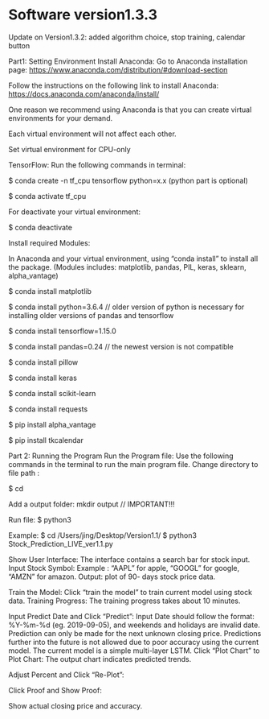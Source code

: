 # Software version1.3.3

Update on Version1.3.2: added algorithm choice, stop training, calendar button

Part1: Setting Environment Install Anaconda: Go to Anaconda installation page: ​https://www.anaconda.com/distribution/#download-section

Follow the instructions on the following link to install Anaconda: https://docs.anaconda.com/anaconda/install/

One reason we recommend using Anaconda is that you can create virtual environments for your demand.

Each virtual environment will not affect each other.

Set virtual environment for ​CPU-only

TensorFlow: Run the following commands in terminal:

$ conda create -n tf_cpu tensorflow python=x.x (python part is optional) 

$ conda activate tf_cpu

For deactivate your virtual environment:

$ conda deactivate

Install required Modules:

In Anaconda and your virtual environment, using “​conda install​” to install all the package. (Modules includes: matplotlib, pandas, PIL, keras, sklearn, alpha_vantage)

$ conda install matplotlib

$ conda install python=3.6.4 // older version of python is necessary for installing older versions of pandas and tensorflow

$ conda install tensorflow=1.15.0

$ conda install pandas=0.24 // the newest version is not compatible

$ conda install pillow

$ conda install keras

$ conda install scikit-learn

$ conda install requests

$ pip install alpha_vantage

$ pip install tkcalendar

Part 2: Running the Program Run the Program file: Use the following commands in the terminal to run the main program file. Change directory to file path :

$ cd

Add a output folder: mkdir output // IMPORTANT!!!

Run file: $ python3

Example: $ cd /Users/jing/Desktop/Version1.1/ $ python3 Stock_Prediction_LIVE_ver1.1.py

Show User Interface: The interface contains a search bar for stock input. Input Stock Symbol: Example : “AAPL” for apple, “​GOOGL” for google, “AMZN” for amazon. Output: plot of 90- days stock price data.

Train the Model: Click “train the model” to train current model using stock data. Training Progress: The training progress takes about 10 minutes.

Input Predict Date and Click “Predict”: Input Date should follow the format: %Y-%m-%d (eg. 2019-09-05), and weekends and holidays are invalid date. Prediction can only be made for the next unknown closing price. Predictions further into the future is not allowed due to poor accuracy using the current model. The current model is a simple multi-layer LSTM. Click “Plot Chart” to Plot Chart: The output chart indicates predicted trends.

Adjust Percent and Click “Re-Plot”:

Click Proof and Show Proof:

Show actual closing price and accuracy.
